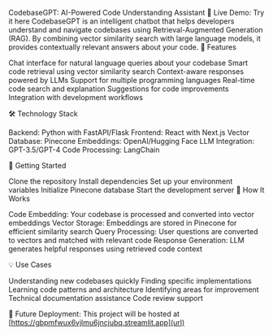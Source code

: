 CodebaseGPT: AI-Powered Code Understanding Assistant
🔗 Live Demo: Try it here
CodebaseGPT is an intelligent chatbot that helps developers understand and navigate codebases using Retrieval-Augmented Generation (RAG). By combining vector similarity search with large language models, it provides contextually relevant answers about your code.
🌟 Features

Chat interface for natural language queries about your codebase
Smart code retrieval using vector similarity search
Context-aware responses powered by LLMs
Support for multiple programming languages
Real-time code search and explanation
Suggestions for code improvements
Integration with development workflows

🛠️ Technology Stack

Backend: Python with FastAPI/Flask
Frontend: React with Next.js
Vector Database: Pinecone
Embeddings: OpenAI/Hugging Face
LLM Integration: GPT-3.5/GPT-4
Code Processing: LangChain

🚀 Getting Started

Clone the repository
Install dependencies
Set up your environment variables
Initialize Pinecone database
Start the development server
🎯 How It Works

Code Embedding: Your codebase is processed and converted into vector embeddings
Vector Storage: Embeddings are stored in Pinecone for efficient similarity search
Query Processing: User questions are converted to vectors and matched with relevant code
Response Generation: LLM generates helpful responses using retrieved code context

💡 Use Cases

Understanding new codebases quickly
Finding specific implementations
Learning code patterns and architecture
Identifying areas for improvement
Technical documentation assistance
Code review support

🔗 Future Deployment: This project will be hosted at [https://gbpmfwux6vjlmu6jncjubq.streamlit.app](url)
